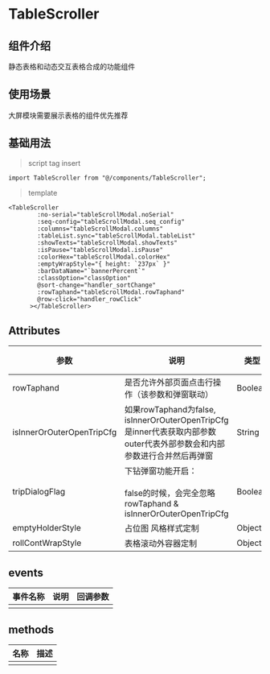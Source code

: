# TableScroller

## 组件介绍

静态表格和动态交互表格合成的功能组件

## 使用场景

大屏模块需要展示表格的组件优先推荐

## 基础用法

> script tag insert

`import TableScroller from "@/components/TableScroller";`

> template

```vue
<TableScroller
        :no-serial="tableScrollModal.noSerial"
        :seq-config="tableScrollModal.seq_config"
        :columns="tableScrollModal.columns"
        :tableList.sync="tableScrollModal.tableList"
        :showTexts="tableScrollModal.showTexts"
        :isPause="tableScrollModal.isPause"
        :colorHex="tableScrollModal.colorHex"
        :emptyWrapStyle="{ height: `237px` }"
        :barDataName="`bannerPercent`"
        :classOption="classOption"
        @sort-change="handler_sortChange"
        :rowTaphand="tableScrollModal.rowTaphand"
        @row-click="handler_rowClick"
      ></TableScroller>
```



## Attributes

| 参数                      | 说明                                                         | 类型    | 可选值        | 默认值 |
| ------------------------- | ------------------------------------------------------------ | ------- | ------------- | ------ |
| rowTaphand                | 是否允许外部页面点击行操作（该参数和弹窗联动）               | Boolean |               | true   |
| isInnerOrOuterOpenTripCfg | 如果rowTaphand为false,<br />isInnerOrOuterOpenTripCfg是inner代表获取内部参数<br />outer代表外部参数会和内部参数进行合并然后再弹窗<br /> | String  | inner / outer | inner  |
| tripDialogFlag            | 下钻弹窗功能开启：<br /><br />false的时候，会完全忽略rowTaphand & isInnerOrOuterOpenTripCfg<br /> | Boolean |               | true   |
| emptyHolderStyle          | 占位图 风格样式定制                                          | Object  |               | {}     |
| rollContWrapStyle         | 表格滚动外容器定制                                           | Object  |               | {}     |

## events

| 事件名称 | 说明 | 回调参数 |
| -------- | ---- | -------- |
|          |      |          |



## methods

| 名称 | 描述 |
| ---- | ---- |
|      |      |

